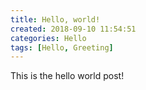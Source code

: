 ```yaml
---
title: Hello, world!
created: 2018-09-10 11:54:51
categories: Hello
tags: [Hello, Greeting]
---
```


This is the hello world post!
